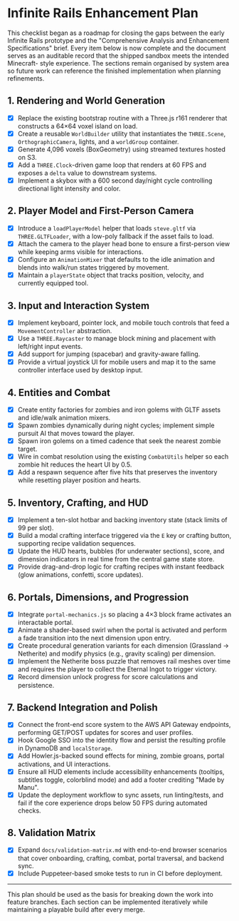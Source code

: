 # Infinite Rails Enhancement Plan

This checklist began as a roadmap for closing the gaps between the early
Infinite Rails prototype and the "Comprehensive Analysis and Enhancement
Specifications" brief. Every item below is now complete and the document serves
as an auditable record that the shipped sandbox meets the intended Minecraft-
style experience. The sections remain organised by system area so future work
can reference the finished implementation when planning refinements.

## 1. Rendering and World Generation
- [x] Replace the existing bootstrap routine with a Three.js r161 renderer that
      constructs a 64×64 voxel island on load.
- [x] Create a reusable `WorldBuilder` utility that instantiates the
      `THREE.Scene`, `OrthographicCamera`, lights, and a `worldGroup` container.
- [x] Generate 4,096 voxels (BoxGeometry) using streamed textures hosted on S3.
- [x] Add a `THREE.Clock`-driven game loop that renders at 60 FPS and exposes a
      `delta` value to downstream systems.
- [x] Implement a skybox with a 600 second day/night cycle controlling
      directional light intensity and color.

## 2. Player Model and First-Person Camera
- [x] Introduce a `loadPlayerModel` helper that loads `steve.gltf` via
      `THREE.GLTFLoader`, with a low-poly fallback if the asset fails to load.
- [x] Attach the camera to the player head bone to ensure a first-person view
      while keeping arms visible for interactions.
- [x] Configure an `AnimationMixer` that defaults to the idle animation and
      blends into walk/run states triggered by movement.
- [x] Maintain a `playerState` object that tracks position, velocity, and
      currently equipped tool.

## 3. Input and Interaction System
- [x] Implement keyboard, pointer lock, and mobile touch controls that feed a
      `MovementController` abstraction.
- [x] Use a `THREE.Raycaster` to manage block mining and placement with
      left/right input events.
- [x] Add support for jumping (spacebar) and gravity-aware falling.
- [x] Provide a virtual joystick UI for mobile users and map it to the same
      controller interface used by desktop input.

## 4. Entities and Combat
- [x] Create entity factories for zombies and iron golems with GLTF assets and
      idle/walk animation mixers.
- [x] Spawn zombies dynamically during night cycles; implement simple pursuit AI
      that moves toward the player.
- [x] Spawn iron golems on a timed cadence that seek the nearest zombie target.
- [x] Wire in combat resolution using the existing `CombatUtils` helper so each
      zombie hit reduces the heart UI by 0.5.
- [x] Add a respawn sequence after five hits that preserves the inventory while
      resetting player position and hearts.

## 5. Inventory, Crafting, and HUD
- [x] Implement a ten-slot hotbar and backing inventory state (stack limits of
      99 per slot).
- [x] Build a modal crafting interface triggered via the `E` key or crafting
      button, supporting recipe validation sequences.
- [x] Update the HUD hearts, bubbles (for underwater sections), score, and
      dimension indicators in real time from the central game state store.
- [x] Provide drag-and-drop logic for crafting recipes with instant feedback
      (glow animations, confetti, score updates).

## 6. Portals, Dimensions, and Progression
- [x] Integrate `portal-mechanics.js` so placing a 4×3 block frame activates an
      interactable portal.
- [x] Animate a shader-based swirl when the portal is activated and perform a
      fade transition into the next dimension upon entry.
- [x] Create procedural generation variants for each dimension (Grassland →
      Netherite) and modify physics (e.g., gravity scaling) per dimension.
- [x] Implement the Netherite boss puzzle that removes rail meshes over time and
      requires the player to collect the Eternal Ingot to trigger victory.
- [x] Record dimension unlock progress for score calculations and persistence.

## 7. Backend Integration and Polish
- [x] Connect the front-end score system to the AWS API Gateway endpoints,
      performing GET/POST updates for scores and user profiles.
- [x] Hook Google SSO into the identity flow and persist the resulting profile in
      DynamoDB and `localStorage`.
- [x] Add Howler.js-backed sound effects for mining, zombie groans, portal
      activations, and UI interactions.
- [x] Ensure all HUD elements include accessibility enhancements (tooltips,
      subtitles toggle, colorblind mode) and add a footer crediting "Made by
      Manu".
- [x] Update the deployment workflow to sync assets, run linting/tests, and fail
      if the core experience drops below 50 FPS during automated checks.

## 8. Validation Matrix
- [x] Expand `docs/validation-matrix.md` with end-to-end browser scenarios that
      cover onboarding, crafting, combat, portal traversal, and backend sync.
- [x] Include Puppeteer-based smoke tests to run in CI before deployment.

---

This plan should be used as the basis for breaking down the work into feature
branches. Each section can be implemented iteratively while maintaining a
playable build after every merge.
